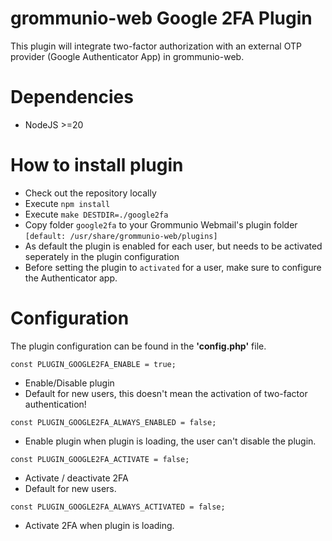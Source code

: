 # grommunio-web Google 2FA Plugin

This plugin will integrate two-factor authorization with an external OTP provider (Google Authenticator App) in grommunio-web.

# Dependencies

* NodeJS >=20

# How to install plugin

* Check out the repository locally
* Execute ``npm install``
* Execute ```make DESTDIR=./google2fa```
* Copy folder ```google2fa``` to your Grommunio Webmail's plugin folder ``[default: /usr/share/grommunio-web/plugins]``
* As default the plugin is enabled for each user, but needs to be activated seperately in the plugin configuration
* Before setting the plugin to ``activated`` for a user, make sure to configure the Authenticator app.

# Configuration

The plugin configuration can be found in the **'config.php'** file.

```const PLUGIN_GOOGLE2FA_ENABLE = true;```

* Enable/Disable plugin
* Default for new users, this doesn't mean the activation of two-factor authentication!

```const PLUGIN_GOOGLE2FA_ALWAYS_ENABLED = false;```
* Enable plugin when plugin is loading, the user can't disable the plugin.

```const PLUGIN_GOOGLE2FA_ACTIVATE = false;```
* Activate / deactivate 2FA
* Default for new users.

```const PLUGIN_GOOGLE2FA_ALWAYS_ACTIVATED = false;```
* Activate 2FA when plugin is loading.

